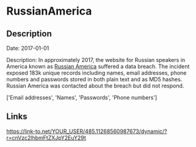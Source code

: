 # RussianAmerica

## Description

Date: 2017-01-01

Description:
In approximately 2017, the website for Russian speakers in America known as <a href="http://www.russianamerica.com/" target="_blank" rel="noopener">Russian America</a> suffered a data breach. The incident exposed 183k unique records including names, email addresses, phone numbers and passwords stored in both plain text and as MD5 hashes. Russian America was contacted about the breach but did not respond.


['Email addresses', 'Names', 'Passwords', 'Phone numbers']

## Links

https://link-to.net/YOUR_USER/485.11268560987673/dynamic/?r=cnVzc2lhbmFtZXJpY2EuY29t